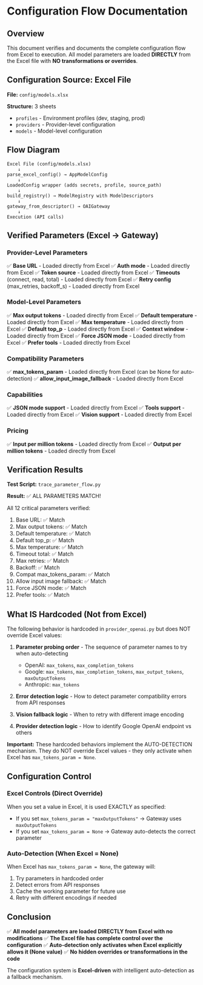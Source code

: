 # Configuration Flow Documentation

## Overview
This document verifies and documents the complete configuration flow from Excel to execution. All model parameters are loaded **DIRECTLY** from the Excel file with **NO transformations or overrides**.

## Configuration Source: Excel File

**File:** `config/models.xlsx`

**Structure:** 3 sheets
- `profiles` - Environment profiles (dev, staging, prod)
- `providers` - Provider-level configuration
- `models` - Model-level configuration

## Flow Diagram

```
Excel File (config/models.xlsx)
    ↓
parse_excel_config() → AppModelConfig
    ↓
LoadedConfig wrapper (adds secrets, profile, source_path)
    ↓
build_registry() → ModelRegistry with ModelDescriptors
    ↓
gateway_from_descriptor() → OAIGateway
    ↓
Execution (API calls)
```

## Verified Parameters (Excel → Gateway)

### Provider-Level Parameters
✅ **Base URL** - Loaded directly from Excel
✅ **Auth mode** - Loaded directly from Excel
✅ **Token source** - Loaded directly from Excel
✅ **Timeouts** (connect, read, total) - Loaded directly from Excel
✅ **Retry config** (max_retries, backoff_s) - Loaded directly from Excel

### Model-Level Parameters
✅ **Max output tokens** - Loaded directly from Excel
✅ **Default temperature** - Loaded directly from Excel
✅ **Max temperature** - Loaded directly from Excel
✅ **Default top_p** - Loaded directly from Excel
✅ **Context window** - Loaded directly from Excel
✅ **Force JSON mode** - Loaded directly from Excel
✅ **Prefer tools** - Loaded directly from Excel

### Compatibility Parameters
✅ **max_tokens_param** - Loaded directly from Excel (can be None for auto-detection)
✅ **allow_input_image_fallback** - Loaded directly from Excel

### Capabilities
✅ **JSON mode support** - Loaded directly from Excel
✅ **Tools support** - Loaded directly from Excel
✅ **Vision support** - Loaded directly from Excel

### Pricing
✅ **Input per million tokens** - Loaded directly from Excel
✅ **Output per million tokens** - Loaded directly from Excel

## Verification Results

**Test Script:** `trace_parameter_flow.py`

**Result:** ✅ ALL PARAMETERS MATCH!

All 12 critical parameters verified:
1. Base URL: ✅ Match
2. Max output tokens: ✅ Match
3. Default temperature: ✅ Match
4. Default top_p: ✅ Match
5. Max temperature: ✅ Match
6. Timeout total: ✅ Match
7. Max retries: ✅ Match
8. Backoff: ✅ Match
9. Compat max_tokens_param: ✅ Match
10. Allow input image fallback: ✅ Match
11. Force JSON mode: ✅ Match
12. Prefer tools: ✅ Match

## What IS Hardcoded (Not from Excel)

The following behavior is hardcoded in `provider_openai.py` but does NOT override Excel values:

1. **Parameter probing order** - The sequence of parameter names to try when auto-detecting
   - OpenAI: `max_tokens`, `max_completion_tokens`
   - Google: `max_tokens`, `max_completion_tokens`, `max_output_tokens`, `maxOutputTokens`
   - Anthropic: `max_tokens`

2. **Error detection logic** - How to detect parameter compatibility errors from API responses

3. **Vision fallback logic** - When to retry with different image encoding

4. **Provider detection logic** - How to identify Google OpenAI endpoint vs others

**Important:** These hardcoded behaviors implement the AUTO-DETECTION mechanism. They do NOT override Excel values - they only activate when Excel has `max_tokens_param = None`.

## Configuration Control

### Excel Controls (Direct Override)
When you set a value in Excel, it is used EXACTLY as specified:
- If you set `max_tokens_param = "maxOutputTokens"` → Gateway uses `maxOutputTokens`
- If you set `max_tokens_param = None` → Gateway auto-detects the correct parameter

### Auto-Detection (When Excel = None)
When Excel has `max_tokens_param = None`, the gateway will:
1. Try parameters in hardcoded order
2. Detect errors from API responses
3. Cache the working parameter for future use
4. Retry with different encodings if needed

## Conclusion

✅ **All model parameters are loaded DIRECTLY from Excel with no modifications**
✅ **The Excel file has complete control over the configuration**
✅ **Auto-detection only activates when Excel explicitly allows it (None value)**
✅ **No hidden overrides or transformations in the code**

The configuration system is **Excel-driven** with intelligent auto-detection as a fallback mechanism.
